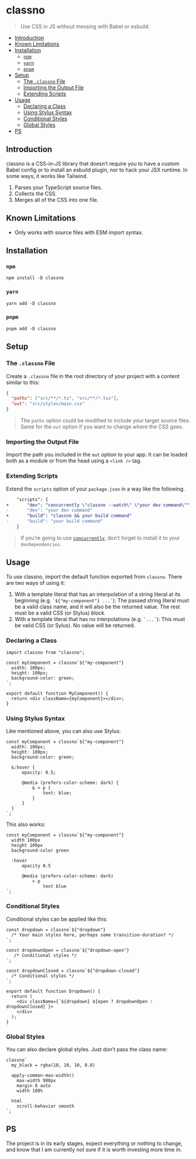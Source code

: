 # classno

> Use CSS in JS without messing with Babel or esbuild.

- [Introduction](#introduction)
- [Known Limitations](#known-limitations)
- [Installation](#installation)
  - [`npm`](#npm)
  - [`yarn`](#yarn)
  - [`pnpm`](#pnpm)
- [Setup](#setup)
  - [The `.classno` File](#the-classno-file)
  - [Importing the Output File](#importing-the-output-file)
  - [Extending Scripts](#extending-scripts)
- [Usage](#usage)
  - [Declaring a Class](#declaring-a-class)
  - [Using Stylus Syntax](#using-stylus-syntax)
  - [Conditional Styles](#conditional-styles)
  - [Global Styles](#global-styles)
- [PS](#ps)

## Introduction

classno is a CSS-in-JS library that doesn’t require you to have a custom Babel
config or to install an esbuild plugin, nor to hack your JSX runtime. In some
ways, it works like Tailwind.

1. Parses your TypeScript source files.
2. Collects the CSS.
3. Merges all of the CSS into one file.

## Known Limitations

- Only works with source files with ESM import syntax.

## Installation

### `npm`

```shell
npm install -D classno
```

### `yarn`

```shell
yarn add -D classno
```

### `pnpm`

```shell
pnpm add -D classno
```

## Setup

### The `.classno` File

Create a `.classno` file in the root directory of your project with a content
similar to this:

```json
{
  "paths": ["src/**/*.ts", "src/**/*.tsx"],
  "out": "src/styles/main.css"
}
```

> The `paths` option could be modified to include your target source files. Same
> for the `out` option if you want to change where the CSS goes.

### Importing the Output File

Import the path you included in the `out` option to your app. It can be loaded
both as a module or from the head using a `<link />` tag.

### Extending Scripts

Extend the `scripts` option of your `package.json` in a way like the following.

```diff
    "scripts": {
+       "dev": "concurrently \"classno --watch\" \"your dev command\"" 
-       "dev": "your dev command"
+       "build": "classno && your build command" 
-       "build": "your build command"
    }
```

> If you’re going to use [`concurrently`](https://npm.im/concurrently), don’t
> forget to install it to your `devDependencies`.

## Usage

To use classno, import the default function exported from `classno`. There are
two ways of using it:

1. With a template literal that has an interpolation of a string literal at its
   beginning (e.g. `` `${"my-component"} ...` ``): The passed string literal
   must be a valid class name, and it will also be the returned value. The rest
   must be a valid CSS (or Stylus) _block_.
2. With a template literal that has no interpolations (e.g. `` `...` ``): This
   must be valid CSS (or Sylus). No value will be returned.

### Declaring a Class

```tsx
import classno from "classno";

const myComponent = classno`${"my-component"}
  width: 100px;
  height: 100px;
  background-color: green;
`;

export default function MyComponent() {
  return <div className={myComponent}></div>;
}
```

### Using Stylus Syntax

Like mentioned above, you can also use Stylus:

```tsx
const myComponent = classno`${"my-component"}
  width: 100px;
  height: 100px;
  background-color: green;

  &:hover {
      opacity: 0.5;

      @media (prefers-color-scheme: dark) {
          & > p {
              text: blue;
          }
      }
  }
`;
```

This also works:

```tsx
const myComponent = classno`${"my-component"}
  width 100px
  height 100px
  background-color green

  :hover
      opacity 0.5

      @media (prefers-color-scheme: dark)
          > p
              text blue
`;
```

### Conditional Styles

Conditional styles can be applied like this:

```tsx
const dropdown = classno`${"dropdown"}
  /* Your main styles here, perhaps some transition-duration? */
`;

const dropdownOpen = classno`${"dropdown-open"}
   /* Conditional styles */
`;

const dropdownClosed = classno`${"dropdown-closed"}
  /* Conditional styles */
`;

export default function Dropdown() {
  return (
    <div className={`${dropdown} ${open ? dropdownOpen : dropdownClosed}`}>
    </div>
  );
}
```

### Global Styles

You can also declare global styles. Just don’t pass the class name:

```tsx
classno`
  my_black = rgba(10, 10, 10, 0.8)

  apply-common-max-width()
    max-width 980px
    margin 0 auto
    width 100%

  html
    scroll-behavior smooth
`;
```

## PS

The project is in its early stages, expect everything or nothing to change, and
know that I am currently not sure if it is worth investing more time in.
